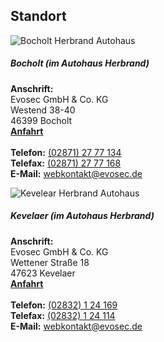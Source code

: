 

<div class="card border-secondary">
    <div class="card-header text-center">
    <h2>Standort</h2>
    </div>
    <div class="row no-gutters">
        <div class="col-md-2">
            <div class="card-body">
                <img src="{{ "/assets/img/AutohausBocholt.jpg?v=" | append: site.github.build_revision | relative_url }}" class="card-img img-standort" alt="Bocholt Herbrand Autohaus">
            </div>
        </div>
        <div class="col-md-4">
            <div class="card-body text-center">
                <h5 class="card-title">Bocholt (im Autohaus Herbrand)</h5>
                <p class="card-text">
                    <strong>Anschrift:</strong><br>
                    Evosec GmbH & Co. KG<br>
                    Westend 38-40<br>
                    46399 Bocholt<br>
                    <strong><a href="https://www.google.de/maps?f=q&source=s_q&hl=de&geocode&q=Westend+38-40,+Bocholt&aq&sll=51.151786,10.415039&sspn=13.523402,39.506836&
                    ie=UTF8&hq&hnear=Westend+38,+Bocholt+46399+Bocholt,+Borken,+Nordrhein-Westfalen&ll=51.83941,6.603363&spn=0.006496,0.01929&z=16&iwloc=A">Anfahrt</a></strong><br>
                    <br>
                    <strong>Telefon:</strong> <a href="tel:(02871) 27 77 134">(02871) 27 77 134</a><br>
                    <strong>Telefax:</strong> <a href="fax:(02871) 27 77 168">(02871) 27 77 168</a><br>
                    <strong>E-Mail:</strong> <a href="mailto:webkontakt@evosec.de">webkontakt@evosec.de</a><br>
                </p>
            </div>
        </div>           
        <div class="col-md-2">
            <div class="card-body">
                <img src="{{ "/assets/img/AutohausKevelaer.jpg?v=" | append: site.github.build_revision | relative_url }}" class="card-img img-standort" alt="Kevelear Herbrand Autohaus">
            </div>
        </div>
        <div class="col-md-4">
            <div class="card-body text-center">
                <h5 class="card-title">Kevelaer (im Autohaus Herbrand)</h5>
                <p class="card-text">
                    <strong>Anschrift:</strong><br>
                    Evosec GmbH & Co. KG<br>
                    Wettener Straße 18<br>
                    47623 Kevelaer<br>
                    <strong><a href="https://www.google.de/maps?f=q&source=s_q&hl=de&geocode&q=Wettener+Stra%C3%9Fe+18,+Kevelaer&aq&sll=51.621427,6.720886&sspn=0.835566,2.469177&ie=UTF8&hq&hnear=Wettener+Stra%C3%9Fe+18,+Kevelaer+47623+Kevelaer,+Kleve,+Nordrhein-Westfalen&ll=51.58319,6.254869&spn=0.006533,0.01929&z=16&iwloc=A">Anfahrt</a></strong><br>
                    <br>
                    <strong>Telefon:</strong> <a href="tel:(02832) 1 24 169">(02832) 1 24 169</a><br>
                    <strong>Telefax:</strong> <a href="fax:(02832) 1 24 114">(02832) 1 24 114</a><br>
                    <strong>E-Mail:</strong> <a href="mailto:webkontakt@evosec.de">webkontakt@evosec.de</a><br>
                </p>
            </div>
        </div>
    </div>
</div>